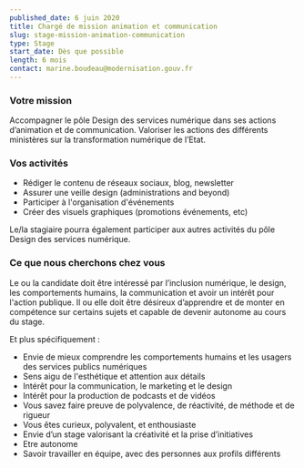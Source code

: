 ```yaml
---
published_date: 6 juin 2020
title: Chargé de mission animation et communication
slug: stage-mission-animation-communication
type: Stage
start_date: Dès que possible
length: 6 mois
contact: marine.boudeau@modernisation.gouv.fr
---
```


### Votre mission
Accompagner le pôle Design des services numérique dans ses actions d’animation et de communication. Valoriser les actions des différents ministères sur la transformation numérique de l’Etat.

### Vos activités
* Rédiger le contenu de réseaux sociaux, blog, newsletter
* Assurer une veille design (administrations and beyond)
* Participer à l'organisation d'événements
* Créer des visuels graphiques (promotions événements, etc)

Le/la stagiaire pourra également participer aux autres activités du pôle Design des services numérique.

### Ce que nous cherchons chez vous
Le ou la candidate doit être intéressé par l’inclusion numérique, le design, les comportements humains, la communication et avoir un intérêt pour l'action publique. Il ou elle doit être désireux d’apprendre et de monter en compétence sur certains sujets et capable de devenir autonome au cours du stage.

Et plus spécifiquement :

* Envie de mieux comprendre les comportements humains et les usagers des services publics numériques
* Sens aigu de l'esthétique et attention aux détails
* Intérêt pour la communication, le marketing et le design
* Intérêt pour la production de podcasts et de vidéos
* Vous savez faire preuve de polyvalence, de réactivité, de méthode et de rigueur
* Vous êtes curieux, polyvalent, et enthousiaste
* Envie d’un stage valorisant la créativité et la prise d’initiatives
* Etre autonome
* Savoir travailler en équipe, avec des personnes aux profils différents
